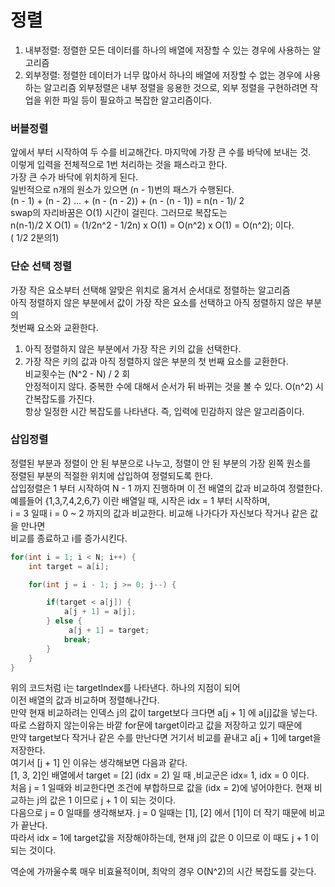 # 정렬

1. 내부정렬: 정렬한 모든 데이터를 하나의 배열에 저장할 수 있는 경우에 사용하는 알고리즘
2. 외부정렬: 정렬한 데이터가 너무 많아서 하나의 배열에 저장할 수 없는 경우에 사용하는 알고리즘
외부정렬은 내부 정렬을 응용한 것으로, 외부 정렬을 구현하려면 작업을 위한 파일 등이 필요하고 복잡한 알고리즘이다.  

### 버블정렬
앞에서 부터 시작하여 두 수를 비교해간다. 마지막에 가장 큰 수를 바닥에 보내는 것.   
이렇게 입력을 전체적으로 1번 처리하는 것을 패스라고 한다.   
가장 큰 수가 바닥에 위치하게 된다.  
일반적으로 n개의 원소가 있으면 (n - 1)번의 패스가 수행된다.     
(n - 1) + (n - 2) ... + (n - (n - 2)) + (n - (n - 1)) = n(n - 1)/ 2   
swap의 자리바꿈은 O(1) 시간이 걸린다. 그러므로 복잡도는   
n(n-1)/2 X O(1) = (1/2n^2 - 1/2n) x O(1) = O(n^2) x O(1) = O(n^2); 이다.   
( 1/2 2분의1)


### 단순 선택 정렬
가장 작은 요소부터 선택해 알맞은 위치로 옮겨서 순서대로 정렬하는 알고리즘  
아직 정렬하지 않은 부분에서 값이 가장 작은 요소를 선택하고 아직 정렬하지 않은 부분의    
첫번째 요소와 교환한다.
1. 아직 정렬하지 않은 부분에서 가장 작은 키의 값을 선택한다.
2. 가장 작은 키의 값과 아직 정렬하지 않은 부분의 첫 번째 요소를 교환한다.  
비교횟수는 (N^2 - N) / 2 회   
안정적이지 않다. 중복한 수에 대해서 순서가 뒤 바뀌는 것을 볼 수 있다.
O(n^2) 시간복잡도를 가진다.   
항상 일정한 시간 복잡도를 나타낸다. 즉, 입력에 민감하지 않은 알고리즘이다.


### 삽입정렬
정렬된 부분과 정렬이 안 된 부분으로 나누고, 정렬이 안 된 부분의 가장 왼쪽 원소를    
정렬된 부분의 적절한 위치에 삽입하여 정렬되도록 한다.   
삽입정렬은 1 부터 시작하여 N - 1 까지 진행하며 이 전 배열의 값과 비교하여 정렬한다.   
예를들어  {1,3,7,4,2,6,7} 이란 배열일 때, 시작은 idx = 1 부터 시작하며,  
i = 3 일때 i = 0 ~ 2 까지의 값과 비교한다. 비교해 나가다가 자신보다 작거나 같은 값을 만나면   
비교를 종료하고 i를 증가시킨다.   
```java
for(int i = 1; i < N; i++) {
    int target = a[i];

    for(int j = i - 1; j >= 0; j--) {

        if(target < a[j]) {
            a[j + 1] = a[j];
        } else {
             a[j + 1] = target;
            break;
        }
    }
}
```
위의 코드처럼 i는 targetIndex를 나타낸다.  하나의 지점이 되어    
이전 배열의 값과 비교하며 정렬해나간다.  
만약 현재 비교하려는 인덱스 j의 값이 target보다 크다면 a[j + 1] 에 a[j]값을 넣는다.   
따로 스왑하지 않는이유는 바깥 for문에 target이라고 값을 저장하고 있기 때문에   
만약 target보다 작거나 같은 수를 만난다면 거기서 비교를 끝내고 a[j + 1]에 target을 저장한다.   
여기서 [j + 1] 인 이유는 생각해보면 다음과 같다.   
[1, 3, 2]인 배열에서 target = [2] (idx = 2) 일 때 ,비교군은 idx= 1, idx = 0 이다.   
처음 j = 1 일때와 비교한다면 조건에 부합하므로 값을 (idx = 2)에 넣어야한다. 현재 비교하는 j의 값은 1 이므로 
j + 1 이 되는 것이다.    
다음으로 j = 0 일때를 생각해보자. j = 0 일때는 [1], [2] 에서 [1]이 더 작기 때문에 비교가 끝난다.   
따라서 idx = 1에 target값을 저장해야하는데, 현재 j의 값은 0 이므로 이 때도 j + 1 이 되는 것이다.   



역순에 가까울수록 매우 비효율적이며, 최악의 경우 O(N^2)의 시간 복잡도를 갖는다.   
